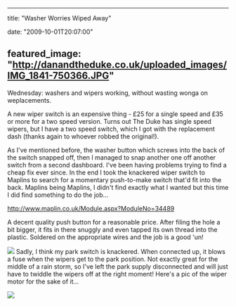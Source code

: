 
---
title: "Washer Worries Wiped Away"

date: "2009-10-01T20:07:00"

featured_image: "http://danandtheduke.co.uk/uploaded_images/IMG_1841-750366.JPG"
---


Wednesday: washers and wipers working, without wasting wonga on weplacements.

A new wiper switch is an expensive thing - £25 for a single speed and £35 or more for a two speed version.   Turns out The Duke has single speed wipers, but I have a two speed switch, which I got with the replacement dash (thanks again to whoever robbed the original!).

As I've mentioned before, the washer button which screws into the back of the switch snapped off,  then I managed to snap another one off another switch from a second dashboard.  I've been having problems trying to find a cheap fix ever since.  In the end I took the knackered wiper switch to Maplins to search for a momentary push-to-make switch that'd fit into the back.  Maplins being Maplins, I didn't find exactly what I wanted but this time I did find something to do the job...

<a href="http://www.maplin.co.uk/Module.aspx?ModuleNo=34489">http://www.maplin.co.uk/Module.aspx?ModuleNo=34489</a>

A decent quality push button for a reasonable price.  After filing the hole a bit bigger, it fits in there snuggly and even tapped its own thread into the plastic.  Soldered on the appropriate wires and the job is a good 'un!

<a href="http://danandtheduke.co.uk/uploaded_images/IMG_1841-750372.JPG"><img src="/images/washer-worries-wiped-away/IMG_1841-750366.JPG"/></a>
Sadly, I think my park switch is knackered.  When connected up, it blows a fuse when the wipers get to the park position.  Not exactly great for the middle of a rain storm, so I've left the park supply disconnected and will just have to twiddle the wipers off at the right moment!  Here's a pic of the wiper motor for the sake of it...

<a href="http://danandtheduke.co.uk/uploaded_images/IMG_5870-715948.JPG"><img src="/images/washer-worries-wiped-away/IMG_5870-715939.JPG"/></a>